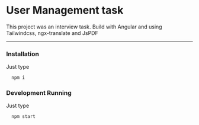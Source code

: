 # User Management task

This project was an interview task.
Build with Angular and using Tailwindcss, ngx-translate and JsPDF

---

### Installation

Just type

```bash
  npm i
```

### Development Running

Just type

```bash
  npm start
```

